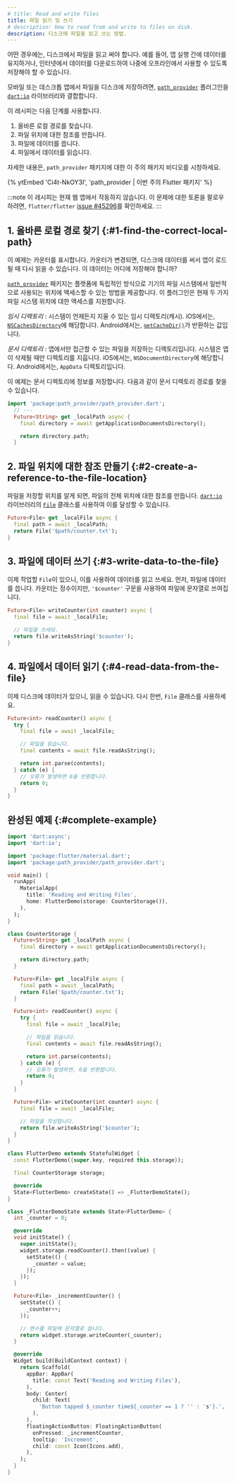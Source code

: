 ```yaml
---
# title: Read and write files
title: 파일 읽기 및 쓰기
# description: How to read from and write to files on disk.
description: 디스크에 파일을 읽고 쓰는 방법.
---
```


<?code-excerpt path-base="cookbook/persistence/reading_writing_files/"?>

어떤 경우에는, 디스크에서 파일을 읽고 써야 합니다. 
예를 들어, 앱 실행 간에 데이터를 유지하거나, 
인터넷에서 데이터를 다운로드하여 나중에 오프라인에서 사용할 수 있도록 저장해야 할 수 있습니다.

모바일 또는 데스크톱 앱에서 파일을 디스크에 저장하려면, 
[`path_provider`][] 플러그인을 [`dart:io`][] 라이브러리와 결합합니다.

이 레시피는 다음 단계를 사용합니다.

  1. 올바른 로컬 경로를 찾습니다.
  2. 파일 위치에 대한 참조를 만듭니다.
  3. 파일에 데이터를 씁니다.
  4. 파일에서 데이터를 읽습니다.

자세한 내용은, `path_provider` 패키지에 대한 이 주의 패키지 비디오를 시청하세요.

{% ytEmbed 'Ci4t-NkOY3I', 'path_provider | 이번 주의 Flutter 패키지' %}

:::note
이 레시피는 현재 웹 앱에서 작동하지 않습니다. 
이 문제에 대한 토론을 팔로우하려면, 
`flutter/flutter` [issue #45296]({{site.repo.flutter}}/issues/45296)를 확인하세요.
:::

## 1. 올바른 로컬 경로 찾기 {:#1-find-the-correct-local-path}

이 예제는 카운터를 표시합니다. 
카운터가 변경되면, 디스크에 데이터를 써서 앱이 로드될 때 다시 읽을 수 있습니다. 
이 데이터는 어디에 저장해야 합니까?

[`path_provider`][] 패키지는 플랫폼에 독립적인 방식으로 
기기의 파일 시스템에서 일반적으로 사용되는 위치에 액세스할 수 있는 방법을 제공합니다. 
이 플러그인은 현재 두 가지 파일 시스템 위치에 대한 액세스를 지원합니다.

*임시 디렉토리*
: 시스템이 언제든지 지울 수 있는 임시 디렉토리(캐시). 
iOS에서는, [`NSCachesDirectory`][]에 해당합니다. 
Android에서는, [`getCacheDir()`][]가 반환하는 값입니다.

*문서 디렉토리*
: 앱에서만 접근할 수 있는 파일을 저장하는 디렉토리입니다. 시스템은 앱이 삭제될 때만 디렉토리를 지웁니다. 
iOS에서는, `NSDocumentDirectory`에 해당합니다. 
Android에서는, `AppData` 디렉토리입니다.

이 예제는 문서 디렉토리에 정보를 저장합니다. 다음과 같이 문서 디렉토리 경로를 찾을 수 있습니다.

<?code-excerpt "lib/main.dart (localPath)"?>
```dart
import 'package:path_provider/path_provider.dart';
  // ···
  Future<String> get _localPath async {
    final directory = await getApplicationDocumentsDirectory();

    return directory.path;
  }
```

## 2. 파일 위치에 대한 참조 만들기 {:#2-create-a-reference-to-the-file-location}

파일을 저장할 위치를 알게 되면, 파일의 전체 위치에 대한 참조를 만듭니다. 
[`dart:io`][] 라이브러리의 [`File`][] 클래스를 사용하여 이를 달성할 수 있습니다.

<?code-excerpt "lib/main.dart (localFile)"?>
```dart
Future<File> get _localFile async {
  final path = await _localPath;
  return File('$path/counter.txt');
}
```

## 3. 파일에 데이터 쓰기 {:#3-write-data-to-the-file}

이제 작업할 `File`이 있으니, 이를 사용하여 데이터를 읽고 쓰세요. 
먼저, 파일에 데이터를 씁니다. 
카운터는 정수이지만, `'$counter'` 구문을 사용하여 파일에 문자열로 쓰여집니다.

<?code-excerpt "lib/main.dart (writeCounter)"?>
```dart
Future<File> writeCounter(int counter) async {
  final file = await _localFile;

  // 파일을 쓰세요.
  return file.writeAsString('$counter');
}
```

## 4. 파일에서 데이터 읽기 {:#4-read-data-from-the-file}

이제 디스크에 데이터가 있으니, 읽을 수 있습니다. 다시 한번, `File` 클래스를 사용하세요.

<?code-excerpt "lib/main.dart (readCounter)"?>
```dart
Future<int> readCounter() async {
  try {
    final file = await _localFile;

    // 파일을 읽습니다.
    final contents = await file.readAsString();

    return int.parse(contents);
  } catch (e) {
    // 오류가 발생하면 0을 반환합니다.
    return 0;
  }
}
```

## 완성된 예제 {:#complete-example}

<?code-excerpt "lib/main.dart"?>
```dart
import 'dart:async';
import 'dart:io';

import 'package:flutter/material.dart';
import 'package:path_provider/path_provider.dart';

void main() {
  runApp(
    MaterialApp(
      title: 'Reading and Writing Files',
      home: FlutterDemo(storage: CounterStorage()),
    ),
  );
}

class CounterStorage {
  Future<String> get _localPath async {
    final directory = await getApplicationDocumentsDirectory();

    return directory.path;
  }

  Future<File> get _localFile async {
    final path = await _localPath;
    return File('$path/counter.txt');
  }

  Future<int> readCounter() async {
    try {
      final file = await _localFile;

      // 파일을 읽습니다.
      final contents = await file.readAsString();

      return int.parse(contents);
    } catch (e) {
      // 오류가 발생하면, 0을 반환합니다.
      return 0;
    }
  }

  Future<File> writeCounter(int counter) async {
    final file = await _localFile;

    // 파일을 작성합니다.
    return file.writeAsString('$counter');
  }
}

class FlutterDemo extends StatefulWidget {
  const FlutterDemo({super.key, required this.storage});

  final CounterStorage storage;

  @override
  State<FlutterDemo> createState() => _FlutterDemoState();
}

class _FlutterDemoState extends State<FlutterDemo> {
  int _counter = 0;

  @override
  void initState() {
    super.initState();
    widget.storage.readCounter().then((value) {
      setState(() {
        _counter = value;
      });
    });
  }

  Future<File> _incrementCounter() {
    setState(() {
      _counter++;
    });

    // 변수를 파일에 문자열로 씁니다.
    return widget.storage.writeCounter(_counter);
  }

  @override
  Widget build(BuildContext context) {
    return Scaffold(
      appBar: AppBar(
        title: const Text('Reading and Writing Files'),
      ),
      body: Center(
        child: Text(
          'Button tapped $_counter time${_counter == 1 ? '' : 's'}.',
        ),
      ),
      floatingActionButton: FloatingActionButton(
        onPressed: _incrementCounter,
        tooltip: 'Increment',
        child: const Icon(Icons.add),
      ),
    );
  }
}
```

[`dart:io`]: {{site.api}}/flutter/dart-io/dart-io-library.html
[`File`]: {{site.api}}/flutter/dart-io/File-class.html
[`getCacheDir()`]: {{site.android-dev}}/reference/android/content/Context#getCacheDir()
[`NSCachesDirectory`]: {{site.apple-dev}}/documentation/foundation/nssearchpathdirectory/nscachesdirectory
[`path_provider`]: {{site.pub-pkg}}/path_provider

